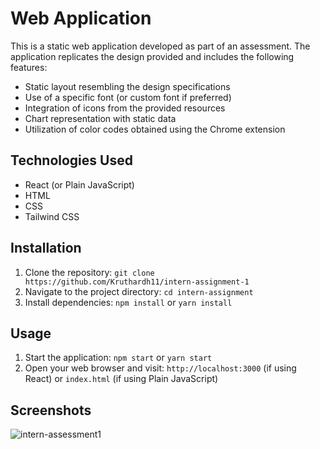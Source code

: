 # Web Application

This is a static web application developed as part of an assessment. The application replicates the design provided and includes the following features:

- Static layout resembling the design specifications
- Use of a specific font (or custom font if preferred)
- Integration of icons from the provided resources
- Chart representation with static data
- Utilization of color codes obtained using the Chrome extension

## Technologies Used

- React (or Plain JavaScript)
- HTML
- CSS
- Tailwind CSS

## Installation

1. Clone the repository: `git clone https://github.com/Kruthardh11/intern-assignment-1`
2. Navigate to the project directory: `cd intern-assignment`
3. Install dependencies: `npm install` or `yarn install`

## Usage

1. Start the application: `npm start` or `yarn start`
2. Open your web browser and visit: `http://localhost:3000` (if using React) or `index.html` (if using Plain JavaScript)

## Screenshots

![intern-assessment1](https://github.com/Kruthardh11/intern-assignment-1/assets/110627779/2e1b9505-fb0e-4db4-88ae-fc685121cfb7)
